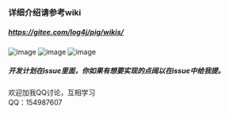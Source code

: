 ### 详细介绍请参考wiki

##### https://gitee.com/log4j/pig/wikis/


![image](http://obq1lvsd9.bkt.clouddn.com/pig-user.png)
![image](http://obq1lvsd9.bkt.clouddn.com/pig_role.png)
![image](http://obq1lvsd9.bkt.clouddn.com/pig_menu.png)


##### 开发计划在issue里面，你如果有想要实现的点阔以在issue中给我提。 


欢迎加我QQ讨论，互相学习   
QQ：154987607


